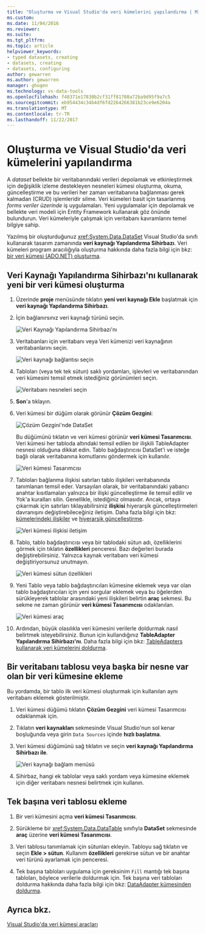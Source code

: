 ```yaml
---
title: "Oluşturma ve Visual Studio'da veri kümelerini yapılandırma | Microsoft Docs"
ms.custom: 
ms.date: 11/04/2016
ms.reviewer: 
ms.suite: 
ms.tgt_pltfrm: 
ms.topic: article
helpviewer_keywords:
- typed datasets, creating
- datasets, creating
- datasets, configuring
author: gewarren
ms.author: gewarren
manager: ghogen
ms.technology: vs-data-tools
ms.openlocfilehash: f48371e17830b2cf31ff81708a72ba9d95f9a7c5
ms.sourcegitcommit: eb954434c34b4df6fd2264266381b23ce9e6204a
ms.translationtype: MT
ms.contentlocale: tr-TR
ms.lasthandoff: 11/22/2017
---
```

# <a name="create-and-configure-datasets-in-visual-studio"></a>Oluşturma ve Visual Studio'da veri kümelerini yapılandırma

A *dataset* bellekte bir veritabanındaki verileri depolamak ve etkinleştirmek için değişiklik izleme destekleyen nesneleri kümesi oluşturma, okuma, güncelleştirme ve bu verileri her zaman veritabanına bağlanması gerek kalmadan (CRUD) işlemleridir silme. Veri kümeleri basit için tasarlanmış *forms veriler üzerinde* iş uygulamaları. Yeni uygulamalar için depolamak ve bellekte veri modeli için Entity Framework kullanarak göz önünde bulundurun. Veri kümeleriyle çalışmak için veritabanı kavramlarını temel bilgiye sahip.

Yazılmış bir oluşturduğunuz <xref:System.Data.DataSet> Visual Studio'da sınıfı kullanarak tasarım zamanında **veri kaynağı Yapılandırma Sihirbazı**. Veri kümeleri program aracılığıyla oluşturma hakkında daha fazla bilgi için bkz: [bir veri kümesi (ADO.NET) oluşturma](/dotnet/framework/data/adonet/dataset-datatable-dataview/creating-a-dataset).

## <a name="create-a-new-dataset-by-using-the-data-source-configuration-wizard"></a>Veri Kaynağı Yapılandırma Sihirbazı'nı kullanarak yeni bir veri kümesi oluşturma

1.  Üzerinde **proje** menüsünde tıklatın **yeni veri kaynağı Ekle** başlatmak için **veri kaynağı Yapılandırma Sihirbazı**.

2.  İçin bağlanırsınız veri kaynağı türünü seçin.

     ![Veri Kaynağı Yapılandırma Sihirbazı'nı](../data-tools/media/data-source-configuration-wizard.png "veri kaynağı Yapılandırma Sihirbazı")

3.  Veritabanları için veritabanı veya Veri kümenizi veri kaynağının veritabanlarını seçin.

     ![Veri kaynağı bağlantısı seçin](../data-tools/media/data-source-choose-a-connection.png "veri kaynağı bağlantısı seçin")

4.  Tabloları (veya tek tek sütun) saklı yordamları, işlevleri ve veritabanından veri kümesini temsil etmek istediğiniz görünümleri seçin.

     ![Veritabanı nesneleri seçin](../data-tools/media/raddata-chose-objects.png "raddata seçtiğiniz nesneleri")

5.  **Son**'a tıklayın.

6.  Veri kümesi bir düğüm olarak görünür **Çözüm Gezgini**:

     ![Çözüm Gezgini'nde DataSet](../data-tools/media/dataset-in-solution-explorer.png "Çözüm Gezgini'nde veri kümesi")

     Bu düğümünü tıklatın ve veri kümesi görünür **veri kümesi Tasarımcısı**. Veri kümesi her tabloda altındaki temsil edilen bir ilişkili TableAdapter nesnesi olduğuna dikkat edin. Tablo bağdaştırıcısı DataSet'i ve isteğe bağlı olarak veritabanına komutlarını göndermek için kullanılır.

     ![Veri kümesi Tasarımcısı](../data-tools/media/dataset-designer.png "veri kümesi Tasarımcısı")

7.  Tabloları bağlanma ilişkisi satırları tablo ilişkileri veritabanında tanımlanan temsil eder. Varsayılan olarak, bir veritabanındaki yabancı anahtar kısıtlamaları yalnızca bir ilişki güncelleştirme ile temsil edilir ve Yok'a kuralları silin. Genellikle, istediğiniz olmasıdır. Ancak, ortaya çıkarmak için satırları tıklayabilirsiniz **ilişkisi** hiyerarşik güncelleştirmeleri davranışını değiştirebileceğiniz iletişim. Daha fazla bilgi için bkz: [kümelerindeki ilişkiler](../data-tools/relationships-in-datasets.md) ve [hiyerarşik güncelleştirme](../data-tools/hierarchical-update.md).

     ![Veri kümesi ilişkisi iletişim](../data-tools/media/raddata-relation-dialog.png "raddata ilişkisi iletişim")

8.  Tablo, tablo bağdaştırıcısı veya bir tablodaki sütun adı, özelliklerini görmek için tıklatın **özellikleri** penceresi. Bazı değerleri burada değiştirebilirsiniz. Yalnızca kaynak veritabanı veri kümesi değiştiriyorsunuz unutmayın.

     ![Veri kümesi sütun özellikleri](../data-tools/media/dataset-column-properties.png "DataSet sütun özellikleri")

9. Yeni Tablo veya tablo bağdaştırıcıları kümesine eklemek veya var olan tablo bağdaştırıcıları için yeni sorgular eklemek veya bu öğelerden sürükleyerek tablolar arasındaki yeni ilişkileri belirtin **araç** sekmesi. Bu sekme ne zaman görünür **veri kümesi Tasarımcısı** odaklanılan.

     ![Veri kümesi araç](../data-tools/media/raddata-dataset-toolbox.png "raddata Dataset araç kutusu")

10. Ardından, büyük olasılıkla veri kümesini verilerle doldurmak nasıl belirtmek isteyebilirsiniz. Bunun için kullandığınız **TableAdapter Yapılandırma Sihirbazı'nı**. Daha fazla bilgi için bkz: [TableAdapters kullanarak veri kümelerini doldurma](../data-tools/fill-datasets-by-using-tableadapters.md).

## <a name="add-a-database-table-or-other-object-to-an-existing-dataset"></a>Bir veritabanı tablosu veya başka bir nesne var olan bir veri kümesine ekleme

Bu yordamda, bir tablo ilk veri kümesi oluşturmak için kullanılan aynı veritabanı eklemek gösterilmiştir.

1.  Veri kümesi düğümü tıklatın **Çözüm Gezgini** veri kümesi Tasarımcısı odaklanmak için.

2.  Tıklatın **veri kaynakları** sekmesinde Visual Studio'nun sol kenar boşluğunda veya girin `Data Sources` içinde **hızlı başlatma**.

3.  Veri kümesi düğümünü sağ tıklatın ve seçin **veri kaynağı Yapılandırma Sihirbazı ile**.

     ![Veri kaynağı bağlam menüsü](../data-tools/media/data-source-context-menu.png "veri kaynağı bağlam menüsü")

4.  Sihirbaz, hangi ek tablolar veya saklı yordam veya kümesine eklemek için diğer veritabanı nesnesi belirtmek için kullanın.

## <a name="add-a-stand-alone-data-table-to-a-dataset"></a>Tek başına veri tablosu ekleme

1.  Bir veri kümesini açma **veri kümesi Tasarımcısı**.

2.  Sürükleme bir <xref:System.Data.DataTable> sınıfıyla **DataSet** sekmesinde **araç** üzerine **veri kümesi Tasarımcısı**.

3.  Veri tablosu tanımlamak için sütunları ekleyin. Tabloyu sağ tıklatın ve seçin **Ekle > sütun**. Kullanım **özellikleri** gerekirse sütun ve bir anahtar veri türünü ayarlamak için penceresi.

4.  Tek başına tabloları uygulama için gereksinim `Fill` mantığı tek başına tabloları, böylece verilerle doldurmak için. Tek başına veri tabloları doldurma hakkında daha fazla bilgi için bkz: [DataAdapter kümesinden doldurma](/dotnet/framework/data/adonet/populating-a-dataset-from-a-dataadapter).

## <a name="see-also"></a>Ayrıca bkz.

[Visual Studio'da veri kümesi araçları](../data-tools/dataset-tools-in-visual-studio.md)